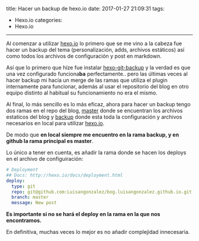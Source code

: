 title: Hacer un backup de hexo.io
date: 2017-01-27 21:09:31
tags:
  - Hexo.io
categories:
  - Hexo.io
---

Al comenzar a utilizar [hexo.io](https://hexo.io/) lo primero que se me vino a la cabeza fue hacer un backup del tema (personalización, adds, archivos estáticos) así como todos los archivos de configuración y post en markdown.

Así que lo primero que híze fue instalar [hexo-git-backup](https://github.com/coneycode/hexo-git-backup) y la verdad es que una vez configurado funciona**ba** perfectamente.. pero las últimas veces al hacer backup mi hacía un merge de las ramas que utiliza el plugin internamente para funcionar, además al usar el repositorio del blog en otro equipo distinto al habitual su funcionamiento no era el mismo.

Al final, lo más sencillo es lo más eficaz, ahora para hacer un backup tengo dos ramas en el repo del blog, [master](https://github.com/Luisangonzalez/blog.luisangonzalez.github.io) donde se encuentran los archivos estaticos del blog y [backup](https://github.com/Luisangonzalez/blog.luisangonzalez.github.io/tree/backup) donde esta toda la configuración y archivos necesarios en local para utilizar [hexo.io](https://hexo.io/).

De modo que **en local siempre me encuentro en la rama backup, y en github la rama principal es master**.

Lo único a tener en cuenta, es añadir la rama donde se hacen los deploys en el archivo de configuiración:

```yaml
# Deployment
## Docs: http://hexo.io/docs/deployment.html
deploy:
  type: git
  repo: git@github.com:Luisangonzalez/bog.luisangonzalez.github.io.git
  branch: master
  message: New post
```
**Es importante si no se hará el deploy en la rama en la que nos encontramos.**

En definitiva, muchas veces lo mejor es no añadir complejidad innecesaria.
